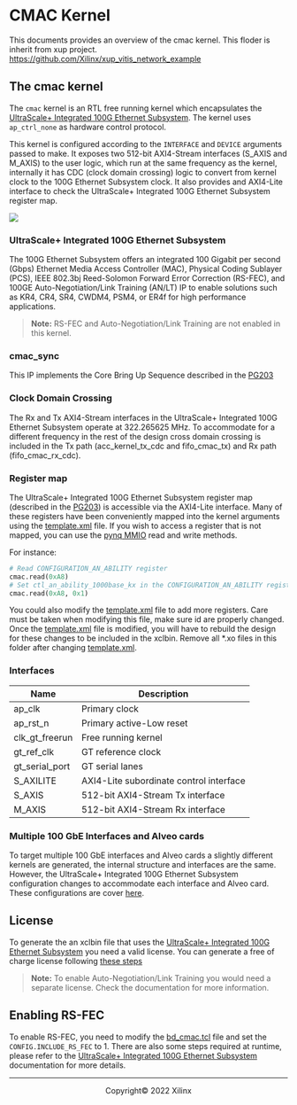 # CMAC Kernel

This documents provides an overview of the cmac kernel. This floder is inherit from xup project. https://github.com/Xilinx/xup_vitis_network_example

## The cmac kernel

The `cmac` kernel is an RTL free running kernel which encapsulates the [UltraScale+ Integrated 100G Ethernet Subsystem](https://www.xilinx.com/products/intellectual-property/cmac_usplus.html). The kernel uses `ap_ctrl_none` as hardware control protocol. 

This kernel is configured according to the `INTERFACE` and `DEVICE` arguments passed to make. It exposes two 512-bit AXI4-Stream interfaces (S_AXIS and M_AXIS) to the user logic, which run at the same frequency as the kernel, internally it has CDC (clock domain crossing) logic to convert from kernel clock to the 100G Ethernet Subsystem clock. It also provides and AXI4-Lite interface to check the UltraScale+ Integrated 100G Ethernet Subsystem register map.

![](../img/cmac_kernel.png)

### UltraScale+ Integrated 100G Ethernet Subsystem

The 100G Ethernet Subsystem offers an integrated 100 Gigabit per second (Gbps) Ethernet Media Access Controller (MAC), Physical Coding Sublayer (PCS), IEEE 802.3bj Reed-Solomon Forward Error Correction (RS-FEC), and 100GE Auto-Negotiation/Link Training (AN/LT) IP to enable solutions such as KR4, CR4, SR4, CWDM4, PSM4, or ER4f for high performance applications.

> **Note:** RS-FEC and Auto-Negotiation/Link Training are not enabled in this kernel.

### cmac_sync

This IP implements the Core Bring Up Sequence described in the [PG203](https://docs.xilinx.com/v/u/en-US/pg203-cmac-usplus)

### Clock Domain Crossing

The Rx and Tx AXI4-Stream interfaces in the UltraScale+ Integrated 100G Ethernet Subsystem operate at 322.265625 MHz. To accommodate for a different frequency in the rest of the design cross domain crossing is included in the Tx path (acc_kernel_tx_cdc and fifo_cmac_tx) and Rx path (fifo_cmac_rx_cdc).

### Register map

The UltraScale+ Integrated 100G Ethernet Subsystem register map (described in the [PG203](https://docs.xilinx.com/v/u/en-US/pg203-cmac-usplus)) is accessible via the AXI4-Lite interface. Many of these registers have been conveniently mapped into the kernel arguments using the [template.xml](template.xml) file.
If you wish to access a register that is not mapped, you can use the [pynq MMIO](https://pynq.readthedocs.io/en/latest/pynq_package/pynq.mmio.html#module-pynq.mmio) read and write methods.

For instance:

```python
# Read CONFIGURATION_AN_ABILITY register
cmac.read(0xA8)
# Set ctl_an_ability_1000base_kx in the CONFIGURATION_AN_ABILITY register
cmac.read(0xA8, 0x1)
```

You could also modify the [template.xml](template.xml) file to add more registers. Care must be taken when modifying this file, make sure id are properly changed. Once the [template.xml](template.xml) file is modified, you will have to rebuild the design for these changes to be included in the xclbin. Remove all \*.xo files in this folder after changing [template.xml](template.xml).

### Interfaces

| Name           | Description                             |
|----------------|-----------------------------------------|
| ap_clk         | Primary clock                           |
| ap_rst_n       | Primary active-Low reset                |
| clk_gt_freerun | Free running kernel                     |
| gt_ref_clk     | GT reference clock                      |
| gt_serial_port | GT serial lanes                         |
| S_AXILITE      | AXI4-Lite subordinate control interface |
| S_AXIS         | 512-bit AXI4-Stream Tx interface        |
| M_AXIS         | 512-bit AXI4-Stream Rx interface        |

### Multiple 100 GbE Interfaces and Alveo cards

To target multiple 100 GbE interfaces and  Alveo cards a slightly different kernels are generated, the internal structure and interfaces are the same. However, the UltraScale+ Integrated 100G Ethernet Subsystem configuration changes to accommodate each interface and Alveo card. These configurations are cover [here](bd_cmac.tcl#L41-L114).

## License 

To generate the an xclbin file that uses the [UltraScale+ Integrated 100G Ethernet Subsystem](https://www.xilinx.com/products/intellectual-property/cmac_usplus.html) you need a valid license. You can generate a free of charge license following [these steps](https://github.com/Xilinx/open-nic-shell#cmac-license)

> **Note:** To enable Auto-Negotiation/Link Training you would need a separate license. Check the documentation for more information.

## Enabling RS-FEC

To enable RS-FEC, you need to modify the [bd_cmac.tcl](bd_cmac.tcl#147) file and set the `CONFIG.INCLUDE_RS_FEC` to 1. There are also some steps required at runtime, please refer to the [UltraScale+ Integrated 100G Ethernet Subsystem](https://www.xilinx.com/products/intellectual-property/cmac_usplus.html) documentation for more details.

------------------------------------------------------
<p align="center">Copyright&copy; 2022 Xilinx</p>
